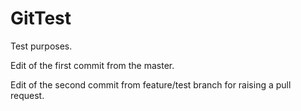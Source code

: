 # GitTest
Test purposes.

Edit of the first commit from the master.

Edit of the second commit from feature/test branch for raising a pull request.
